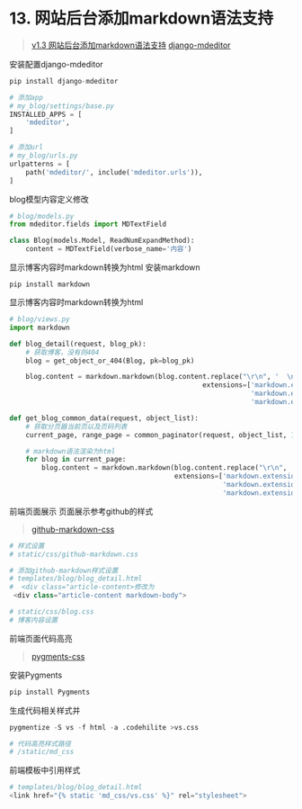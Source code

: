 # 13. 网站后台添加markdown语法支持
> [v1.3 网站后台添加markdown语法支持](https://github.com/oldestcrab/my_blog/releases/tag/v1.3)
> [django-mdeditor](https://github.com/pylixm/django-mdeditor)

安装配置django-mdeditor

```python
pip install django-mdeditor
```

```python
# 添加app
# my_blog/settings/base.py
INSTALLED_APPS = [
    'mdeditor',
]

# 添加url
# my_blog/urls.py
urlpatterns = [
    path('mdeditor/', include('mdeditor.urls')),
]

```

blog模型内容定义修改

```python
# blog/models.py
from mdeditor.fields import MDTextField

class Blog(models.Model, ReadNumExpandMethod):
    content = MDTextField(verbose_name='内容')
```

显示博客内容时markdown转换为html
安装markdown

```shell
pip install markdown
```

显示博客内容时markdown转换为html

```python
# blog/views.py
import markdown

def blog_detail(request, blog_pk):
    # 获取博客，没有则404
    blog = get_object_or_404(Blog, pk=blog_pk)

    blog.content = markdown.markdown(blog.content.replace("\r\n", '  \n'),
                                                extensions=['markdown.extensions.extra',
                                                            'markdown.extensions.codehilite',
                                                            'markdown.extensions.toc', ], )

def get_blog_common_data(request, object_list):
    # 获取分页器当前页以及页码列表
    current_page, range_page = common_paginator(request, object_list, 10)

    # markdown语法渲染为html
    for blog in current_page:
        blog.content = markdown.markdown(blog.content.replace("\r\n", '  \n'),
                                         extensions=['markdown.extensions.extra',
                                                     'markdown.extensions.codehilite',
                                                     'markdown.extensions.toc', ], )
```

前端页面展示
页面展示参考github的样式
> [github-markdown-css](https://github.com/sindresorhus/github-markdown-css)

```python
# 样式设置
# static/css/github-markdown.css

# 添加github-markdown样式设置
# templates/blog/blog_detail.html
#  <div class="article-content>修改为
 <div class="article-content markdown-body">

# static/css/blog.css
# 博客内容设置
```

前端页面代码高亮
> [pygments-css](https://github.com/richleland/pygments-css)

安装Pygments

```python
pip install Pygments
```

生成代码相关样式并

```python
pygmentize -S vs -f html -a .codehilite >vs.css

# 代码高亮样式路径
# /static/md_css
```

前端模板中引用样式

```python
# templates/blog/blog_detail.html
<link href="{% static 'md_css/vs.css' %}" rel="stylesheet">
```
